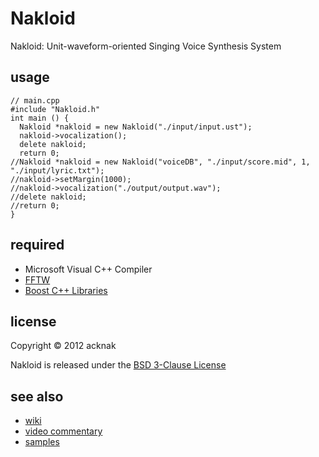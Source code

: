 Nakloid
======================
Nakloid: Unit-waveform-oriented Singing Voice Synthesis System

usage
------
    // main.cpp
    #include "Nakloid.h"
    int main () {
      Nakloid *nakloid = new Nakloid("./input/input.ust");
      nakloid->vocalization();
      delete nakloid;
      return 0;
    //Nakloid *nakloid = new Nakloid("voiceDB", "./input/score.mid", 1, "./input/lyric.txt");
    //nakloid->setMargin(1000);
    //nakloid->vocalization("./output/output.wav");
    //delete nakloid;
    //return 0;
    }

required
------
* Microsoft Visual C++ Compiler
* [FFTW](http://www.fftw.org/)
* [Boost C++ Libraries](http://www.boost.org/)
 
license
----------
Copyright &copy; 2012 acknak

Nakloid is released under the [BSD 3-Clause License](http://opensource.org/licenses/BSD-3-Clause)

see also
------
* [wiki](https://github.com/acknak/Nakloid/wiki)
* [video commentary](http://nico.ms/sm17093726)
* [samples](http://nico.ms/mylist/32930257)